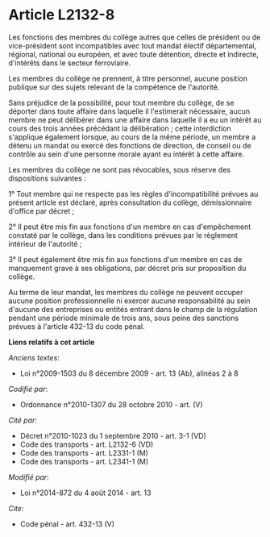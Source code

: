 # Article L2132-8

Les fonctions des membres du collège autres que celles de président ou de vice-président sont incompatibles avec tout mandat
électif départemental, régional, national ou européen, et avec toute détention, directe et indirecte, d'intérêts dans le
secteur ferroviaire. 

Les membres du collège ne prennent, à titre personnel, aucune position publique sur des sujets relevant de la compétence de
l'autorité. 

Sans préjudice de la possibilité, pour tout membre du collège, de se déporter dans toute affaire dans laquelle il
l'estimerait nécessaire, aucun membre ne peut délibérer dans une affaire dans laquelle il a eu un intérêt au cours des trois
années précédant la délibération ; cette interdiction s'applique également lorsque, au cours de la même période, un membre a
détenu un mandat ou exercé des fonctions de direction, de conseil ou de contrôle au sein d'une personne morale ayant eu
intérêt à cette affaire. 

Les membres du collège ne sont pas révocables, sous réserve des dispositions suivantes : 

1° Tout membre qui ne respecte pas les règles d'incompatibilité prévues au présent article est déclaré, après consultation du
collège, démissionnaire d'office par décret ; 

2° Il peut être mis fin aux fonctions d'un membre en cas d'empêchement constaté par le collège, dans les conditions prévues
par le règlement intérieur de l'autorité ; 

3° Il peut également être mis fin aux fonctions d'un membre en cas de manquement grave à ses obligations, par décret pris sur
proposition du collège. 

Au terme de leur mandat, les membres du collège ne peuvent occuper aucune position professionnelle ni exercer aucune
responsabilité au sein d'aucune des entreprises ou entités entrant dans le champ de la régulation pendant une période
minimale de trois ans, sous peine des sanctions prévues à l'article 432-13 du code pénal.

**Liens relatifs à cet article**

_Anciens textes_:

  - Loi n°2009-1503 du 8 décembre 2009 - art. 13 (Ab), alinéas 2 à 8

_Codifié par_:

  - Ordonnance n°2010-1307 du 28 octobre 2010 - art. (V)

_Cité par_:

  - Décret n°2010-1023 du 1 septembre 2010 - art. 3-1 (VD)
  - Code des transports - art. L2132-6 (VD)
  - Code des transports - art. L2331-1 (M)
  - Code des transports - art. L2341-1 (M)

_Modifié par_:

  - Loi n°2014-872 du 4 août 2014 - art. 13

_Cite_:

  - Code pénal - art. 432-13 (V)
